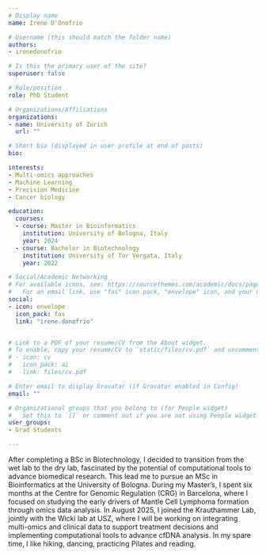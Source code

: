 ```yaml
---
# Display name
name: Irene D'Onofrio

# Username (this should match the folder name)
authors:
- irenedonofrio

# Is this the primary user of the site?
superuser: false

# Role/position
role: PhD Student

# Organizations/Affiliations
organizations:
- name: University of Zurich
  url: ""

# Short bio (displayed in user profile at end of posts)
bio: 

interests:
- Multi-omics approaches
- Machine Learning
- Precision Medicine
- Cancer biology

education:
  courses:
  - course: Master in Bioinformatics
    institution: University of Bologna, Italy
    year: 2024
  - course: Bachelor in Biotechnology
    institution: University of Tor Vergata, Italy
    year: 2022

# Social/Academic Networking
# For available icons, see: https://sourcethemes.com/academic/docs/page-builder/#icons
#   For an email link, use "fas" icon pack, "envelope" icon, and your uzh email up to before the '@'.
social:
- icon: envelope
  icon_pack: fas
  link: "irene.donofrio"


# Link to a PDF of your resume/CV from the About widget.
# To enable, copy your resume/CV to `static/files/cv.pdf` and uncomment the lines below.
# - icon: cv
#   icon_pack: ai
#   link: files/cv.pdf

# Enter email to display Gravatar (if Gravatar enabled in Config)
email: ""

# Organizational groups that you belong to (for People widget)
#   Set this to `[]` or comment out if you are not using People widget.
user_groups:
- Grad Students

---
```

  
After completing a BSc in Biotechnology, I decided to transition from the wet lab to the dry lab, fascinated by the potential of computational tools to advance biomedical research. This lead me to pursue an MSc in Bioinformatics at the University of Bologna. During my Master’s, I spent six months at the Centre for Genomic Regulation (CRG) in Barcelona, where I focused on studying the early drivers of Mantle Cell Lymphoma formation through omics data analysis.  In August 2025, I joined the Krauthammer Lab, jointly with the Wicki lab at USZ, where I will be working on integrating multi-omics and clinical data to support treatment decisions and implementing computational tools to advance cfDNA analysis. 
In my spare time, I like hiking, dancing, practicing Pilates and reading.



